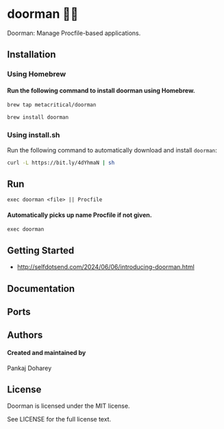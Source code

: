 # doorman 🚪🧍
Doorman: Manage Procfile-based applications.

## Installation

### Using Homebrew

#### Run the following command to install doorman using Homebrew.

```sh
brew tap metacritical/doorman

brew install doorman
```

### Using install.sh

Run the following command to automatically download and install `doorman`:

```sh
curl -L https://bit.ly/4dYhmaN | sh
```


## Run
`exec doorman <file> || Procfile`

#### Automatically picks up name Procfile if not given.
`exec doorman` 

## Getting Started

- http://selfdotsend.com/2024/06/06/introducing-doorman.html


## Documentation

## Ports


## Authors
#### Created and maintained by

Pankaj Doharey

## License

Doorman is licensed under the MIT license.

See LICENSE for the full license text.
